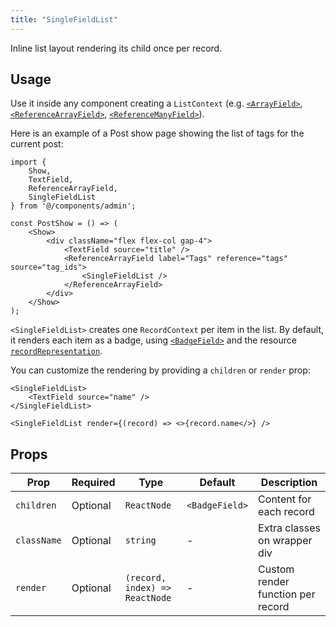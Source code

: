 ```yaml
---
title: "SingleFieldList"
---
```


Inline list layout rendering its child once per record.

## Usage

Use it inside any component creating a `ListContext` (e.g. [`<ArrayField>`](./ArrayField.md), [`<ReferenceArrayField>`](./ReferenceArrayField.md), [`<ReferenceManyField>`](./ReferenceManyField.md)).

Here is an example of a Post show page showing the list of tags for the current post:

```tsx {13}
import {
    Show,
    TextField,
    ReferenceArrayField,
    SingleFieldList
} from '@/components/admin';

const PostShow = () => (
    <Show>
        <div className="flex flex-col gap-4">
            <TextField source="title" />
            <ReferenceArrayField label="Tags" reference="tags" source="tag_ids">
                <SingleFieldList />
            </ReferenceArrayField>
        </div>
    </Show>
);
```

`<SingleFieldList>` creates one `RecordContext` per item in the list. By default, it renders each item as a badge, using [`<BadgeField>`](./BadgeField.md) and the resource [`recordRepresentation`](https://marmelab.com/react-admin//Resource.md#recordrepresentation).

You can customize the rendering by providing a `children` or `render` prop:

```tsx
<SingleFieldList>
    <TextField source="name" />
</SingleFieldList>

<SingleFieldList render={(record) => <>{record.name</>} />
```

## Props

| Prop        | Required | Type                                   | Default                                 | Description                                              |
|-------------|----------|----------------------------------------|-----------------------------------------|----------------------------------------------------------|
| `children`  | Optional | `ReactNode`                            | `<BadgeField>`| Content for each record |
| `className` | Optional | `string`                               | -                                       | Extra classes on wrapper div                             |
| `render`    | Optional | `(record, index) => ReactNode`         | -                                       | Custom render function per record |
